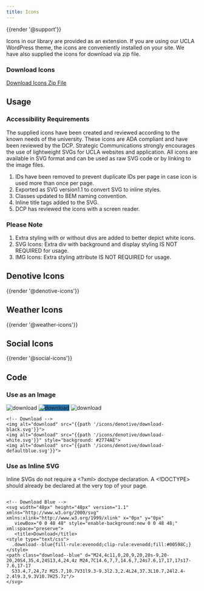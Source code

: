 ```yaml
---
title: Icons
---
```

{{render '@support'}}

Icons in our library are provided as an extension. If you are using our UCLA WordPress theme, the icons are conveniently installed on your site. We have also supplied the icons for download via zip file.

### **Download Icons**
<a class="create-button" href="{{path '/icons/ucla-web-icons.zip'}}">Download Icons Zip File</a>

## Usage

### **Accessibility Requirements**
The supplied icons have been created and reviewed according to the known needs of the university. These icons are ADA compliant and have been reviewed by the DCP. Strategic Communications strongly encourages the use of lightweight SVGs for UCLA websites and application. All icons are available in SVG format and can be used as raw SVG code or by linking to the image files.

1. IDs have been removed to prevent duplicate IDs per page in case icon is used more than once per page.
2. Exported as SVG version1.1 to convert SVG to inline styles.
4. Classes updated to BEM naming convention.
5. Inline title tags added to the SVG.
6. DCP has reviewed the icons with a screen reader.

### **Please Note**
1. Extra styling with or without divs are added to better depict white icons.
1. SVG Icons: Extra div with background and display styling IS NOT REQUIRED for usage.
1. IMG Icons: Extra styling attribute IS NOT REQUIRED for usage.

## Denotive Icons
{{render '@denotive-icons'}}

## Weather Icons
{{render '@weather-icons'}}

## Social Icons
{{render '@social-icons'}}

## Code

### **Use as an Image**

<img alt="download" src="{{path '/icons/denotive/download--black.svg'}}">
<img alt="download" src="{{path '/icons/denotive/download--white.svg'}}" style="background: #2774AE">
<img alt="download" src="{{path '/icons/denotive/download--blue.svg'}}">

```
<!-- Download -->
<img alt="download" src="{{path '/icons/denotive/download-black.svg'}}">
<img alt="download" src="{{path '/icons/denotive/download-white.svg'}}" style="background: #2774AE">
<img alt="download" src="{{path '/icons/denotive/download-defaultblue.svg'}}">
```

### **Use as Inline SVG**

Inline SVGs do not require a <?xml> doctype declaration. A <!DOCTYPE> should already be declared at the very top of your page.

```

<!-- Download Blue -->
<svg width="48px" height="48px" version="1.1" xmlns="http://www.w3.org/2000/svg" xmlns:xlink="http://www.w3.org/1999/xlink" x="0px" y="0px"
   viewBox="0 0 48 48" style="enable-background:new 0 0 48 48;" xml:space="preserve">
   <title>Download</title>
<style type="text/css">
  .download--blue{fill-rule:evenodd;clip-rule:evenodd;fill:#00598C;}
</style>
<path class="download--blue" d="M24,4c11,0,20,9,20,20s-9,20-20,20S4,35,4,24S13,4,24,4z M24,7C14.6,7,7,14.6,7,24s7.6,17,17,17s17-7.6,17-17
  S33.4,7,24,7z M25.7,10.7V31l9.3-9.3l2.3,2.4L24,37.3L10.7,24l2.4-2.4l9.3,9.3V10.7H25.7z"/>
</svg>
```
